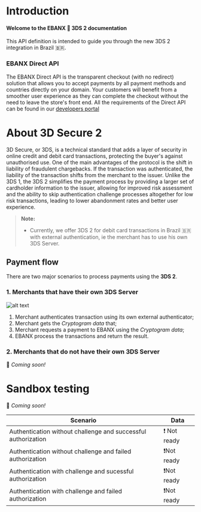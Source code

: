 # Introduction
#### Welcome to the EBANX 🦄 3DS 2 documentation
This API definition is intended to guide you through the new 3DS 2 integration in Brazil 🇧🇷.
### EBANX Direct API
The EBANX Direct API is the transparent checkout (with no redirect) solution that allows you to accept payments by all payment methods and countries directly on your domain. Your customers will benefit from a smoother user experience as they can complete the checkout without the need to leave the store's front end.
All the requirements of the Direct API can be found in our [developers portal](https://developers.ebanx.com/api-reference/ebanx-payment-api/payment-reference/reference-direct-operation/)
# About 3D Secure 2
3D Secure, or 3DS, is a technical standard that adds a layer of security in online credit and debit card transactions, protecting the buyer's against unauthorised use. One of the main advantages of the protocol is the shift in liability of fraudulent chargebacks. If the transaction was authenticated, the liability of the transaction shifts from the merchant to the issuer.
Unlike the 3DS 1, the 3DS 2 simplifies the payment process by providing a larger set of cardholder information to the issuer, allowing for improved risk assessment and the ability to skip authentication challenge processes altogether for low risk transactions, leading to lower abandonment rates and better user experience.
> **Note:**
> - Currently, we offer 3DS 2 for debit card transactions in Brazil 🇧🇷 with external authentication, ie the merchant has to use his own 3DS Server.
## Payment flow
There are two major scenarios to process payments using the **3DS 2**.
### 1. Merchants that have their own 3DS Server

![alt text][diagrama] 

[diagrama]: https://mrcsvg.github.io/EBANX-api-reference/assets/diagram.svg

1. Merchant authenticates transaction using its own external authenticator;
2. Merchant gets the *Cryptogram data* that;
3. Merchant requests a payment to EBANX using the *Cryptogram data*;
4. EBANX process the transactions and return the result.

### 2. Merchants that do not have their own 3DS Server
💪 *Coming soon!*


# Sandbox testing
💪 *Coming soon!*


| Scenario | Data |
 ----- | ----- 
 Authentication without challenge and successful authorization | ❗️ Not ready 
 Authentication without challenge and failed authorization | ❗️Not ready 
 Authentication with challenge and sucessful authorization | ❗️Not ready 
 Authentication with challenge and failed authorization | ❗️Not ready 



